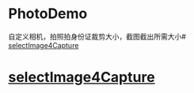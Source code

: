 # PhotoDemo
自定义相机，拍照拍身份证裁剪大小，截图截出所需大小# [selectImage4Capture](https://kunnan.blog.csdn.net/)
# [selectImage4Capture](https://kunnan.blog.csdn.net/)
